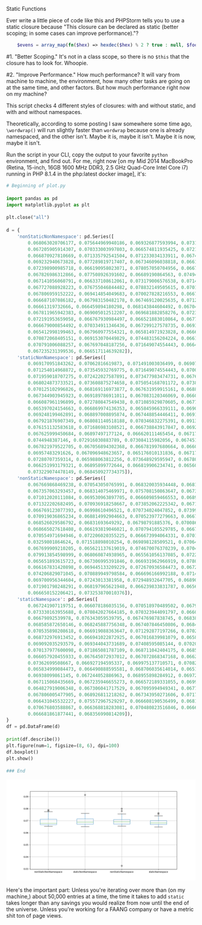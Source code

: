 Static Functions

Ever write a little piece of code like this and PHPStorm tells you to use a static closure because "This closure can be declared as static (better scoping; in some cases can improve performance)."?


```php
    $evens = array_map(fn($hex) => hexdec($hex) % 2 ? true : null, $foo);
```

#1. "Better Scoping." It's not in a class scope, so there is no `$this` that the closure has to look for. Whoopie.

#2. "Improve Performance." How much performance? It will vary from machine to machine, the environment, how many other tasks are going on at the same time, and other factors. But how much performance right now on my machine?

This script checks 4 different styles of closures: with and without static, and with and without namespaces.

Theoretically, according to some posting I saw somewhere some time ago, `\wordwrap()` will run slightly faster than `wordwrap` because one is already namespaced, and the other isn't. Maybe it is, maybe it isn't. Maybe it is now, maybe it isn't.

Run the script in your CLI, copy the output to your favorite `python` environment, and find out. For me, right now [on my Mid 2014 MacBookPro (Retina, 15-inch, 16GB 1600 MHz DDR3, 2.5 GHz Quad-Core Intel Core i7) running in PHP 8.1.4 in the php:latest docker image], it's:

```python
# Beginning of plot.py

import pandas as pd
import matplotlib.pyplot as plt

plt.close("all")

d = {
    'nonStaticNonNamespace': pd.Series([
        0.068063020706177, 0.075644969940186, 0.069326877593994, 0.073163032531738,
        0.067205905914307, 0.070333003997803, 0.066574811935425, 0.072113037109375,
        0.066870927810669, 0.071335792541504, 0.071233034133911, 0.067425012588501,
        0.069232940673828, 0.077289819717407, 0.067346096038818, 0.066190004348755,
        0.072398900985718, 0.066190958023071, 0.078057050704956, 0.066723108291626,
        0.067826986312866, 0.077508926391602, 0.06689190864563, 0.074942111968994,
        0.067141056060791, 0.066337108612061, 0.073179006576538, 0.0714111328125,
        0.067727088928223, 0.076755046844482, 0.078832149505615, 0.070127964019775,
        0.067806959152222, 0.069414854049683, 0.070027828216553, 0.066724061965942,
        0.066687107086182, 0.067983150482178, 0.067469120025635, 0.071262836456299,
        0.06661319732666, 0.066459894180298, 0.068143844604492, 0.067049026489258,
        0.067811965942383, 0.069005012512207, 0.069681882858276, 0.072356939315796,
        0.072191953659058, 0.066767930984497, 0.066521883010864, 0.067702054977417,
        0.066679000854492, 0.070334911346436, 0.067299127578735, 0.06935977935791,
        0.065412998199463, 0.067960977554321, 0.065814971923828, 0.066670894622803,
        0.070872068405151, 0.069153070449829, 0.074483156204224, 0.066164970397949,
        0.070791006088257, 0.067697048187256, 0.071649074554443, 0.066471099853516,
        0.067235231399536, 0.066517114639282]),
    'staticNonNamespace': pd.Series([
        0.069170951843262, 0.07062816619873, 0.071491003036499, 0.069077014923096,
        0.071254014968872, 0.073545932769775, 0.071649074554443, 0.070044994354248,
        0.071959018707275, 0.072422027587891, 0.073477983474731, 0.067681074142456,
        0.068024873733521, 0.073608875274658, 0.075054168701172, 0.073860883712769,
        0.070125102996826, 0.068169116973877, 0.067631959915161, 0.068824052810669,
        0.067344903945923, 0.069189786911011, 0.067083120346069, 0.066044092178345,
        0.066087961196899, 0.072780847549438, 0.071085929870605, 0.067779064178467,
        0.065397024154663, 0.066869974136353, 0.065845966339111, 0.06908106803894,
        0.069248199462891, 0.068897008895874, 0.067448854446411, 0.069133996963501,
        0.067921876907349, 0.068081140518188, 0.070346832275391, 0.091377019882202,
        0.076151132583618, 0.071686983108521, 0.066738843917847, 0.069268941879272,
        0.067625999450684, 0.06897497177124, 0.066620111465454, 0.067179918289185,
        0.0744948387146, 0.072916030883789, 0.073084115982056, 0.067451000213623,
        0.067821979522705, 0.067056894302368, 0.066781997680664, 0.066082000732422,
        0.06957483291626, 0.067096948623657, 0.065176010131836, 0.067170143127441,
        0.07280707359314, 0.065988063812256, 0.073648929595947, 0.067806005477905,
        0.066251993179321, 0.06895899772644, 0.066819906234741, 0.06560492515564,
        0.073229074478149, 0.068450927734375]),
    'nonStaticNamespace': pd.Series([
        0.067669868469238, 0.070543050765991, 0.068320035934448, 0.068169832229614,
        0.067357063293457, 0.068314075469971, 0.075708150863647, 0.067329883575439,
        0.071012020111084, 0.069530963897705, 0.066609859466553, 0.068915128707886,
        0.071322202682495, 0.070936918258667, 0.073852062225342, 0.067130088806152,
        0.066769123077393, 0.06998610496521, 0.070734024047852, 0.07399582862854,
        0.070919036865234, 0.068814992904663, 0.070523977279663, 0.066725969314575,
        0.068526029586792, 0.06831693649292, 0.06798791885376, 0.07008695602417,
        0.068665027618408, 0.066193819046021, 0.070794105529785, 0.066756963729858,
        0.070554971694946, 0.072206020355225, 0.066673994064331, 0.070168018341064,
        0.03259801864624, 0.071518898010254, 0.069898128509521, 0.070645093917847,
        0.067699909210205, 0.065621137619019, 0.074670076370239, 0.07045578956604,
        0.079913854598999, 0.068060874938965, 0.065561056137085, 0.072268962860107,
        0.065651893615723, 0.067306995391846, 0.066931962966919, 0.078049182891846,
        0.066167831420898, 0.069445133209229, 0.072670936584473, 0.067287921905518,
        0.074206829071045, 0.070889949798584, 0.066696166992188, 0.0714430809021,
        0.069700956344604, 0.07243013381958, 0.072948932647705, 0.068908929824829,
        0.071901798248291, 0.068197965621948, 0.066239833831787, 0.065663814544678,
        0.066650152206421, 0.073253870010376]),
    'staticNamespace': pd.Series([
        0.067241907119751, 0.066078186035156, 0.070518970489502, 0.067949056625366,
        0.073330163955688, 0.070842027664185, 0.070323944091797, 0.066067934036255,
        0.06679892539978, 0.076343059539795, 0.067476987838745, 0.068387985229492,
        0.068585872650146, 0.068245887756348, 0.067407846450806, 0.068429946899414,
        0.070535898208618, 0.066919088363647, 0.071292877197266, 0.07021689414978,
        0.068732976913452, 0.066941022872925, 0.067016839981079, 0.065881967544556,
        0.069092035293579, 0.069344043731689, 0.07408595085144, 0.070204973220825,
        0.070137977600098, 0.071865081787109, 0.068711042404175, 0.068534851074219,
        0.066057920455933, 0.067645072937012, 0.067072868347168, 0.066204071044922,
        0.07362699508667, 0.066927194595337, 0.069975137710571, 0.070823907852173,
        0.065834999084473, 0.066490888595581, 0.068706035614014, 0.065165996551514,
        0.06938099861145, 0.067244052886963, 0.068955898284912, 0.069727897644043,
        0.067115068435669, 0.067235946655273, 0.066572189331055, 0.069914102554321,
        0.064827919006348, 0.067306041717529, 0.067095994949341, 0.067761898040771,
        0.067806005477905, 0.068926811218262, 0.067343950271606, 0.071719884872437,
        0.066431045532227, 0.075572967529297, 0.066608190536499, 0.068101167678833,
        0.070676803588867, 0.066368818283081, 0.070480823516846, 0.066648006439209,
        0.066681861877441, 0.068356990814209]),
}
df = pd.DataFrame(d)

print(df.describe())
plt.figure(num=1, figsize=(8, 6), dpi=100)
df.boxplot()
plt.show()

### End

```
![My benchmarks](https://github.com/jefhar/benchmarks/blob/master/Figure_1.png?raw=true)

Here's the important part: Unless you're iterating over more than (on my machine,) about 50,000 entries at a time, the time it takes to add `static` takes longer than any savings you would realize from now until the end of the universe. Unless you're working for a FAANG company or have a metric shit ton of page views.
